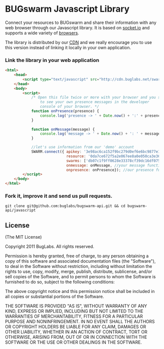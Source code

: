 # BUGswarm Javascript Library

Connect your resources to BUGswarm and share their information with any web browser through our 
Javascript library. It is based on [socket.io](http://socket.io) and supports a wide
variety of [browsers](http://socket.io/#browser-support).

The library is distributed by our [CDN](http://en.wikipedia.org/wiki/Content_delivery_network) and 
we really encourage you to use this version instead of linking it locally in your own application.

### Link the library in your web application

```html
<html>
    <head>
        <script type="text/javascript" src="http://cdn.buglabs.net/swarm/swarm-v0.3.2.min.js"></script>
    </head>
    <body>
        <script>
            /* Open this file twice or more with your browser and you should be able 
                to see your own presence messages in the developer 
                console of your browser. */
            function onPresence(presence) {
                console.log('presence -> ' + Date.now() + ':' + presence);
            }
        
            function onMessage(message) {
                console.log('message -> ' + Date.now() + ': ' + message);
            }

            //let's use information from our 'demo' account
            SWARM.connect({ apikey: '3e98ac6ca152f9bc279d0ef6e6bc9877e1508fd8', //participation key
                            resource: '0da7ce672f5a2e067ee8a0e050ca3e363283ea39', //your resource id that also is a member of your swarm
                            swarms: ['db07c1f9ff0628e33378cf39dc16df0755cdd3f0'], //your swarm
                            onmessage: onMessage, //your message function callback
                            onpresence: onPresence}); //our presence function callback
        </script>
    </body>
</html>
```

### Fork it, improve it and send us pull requests.
```shell
git clone git@github.com:buglabs/bugswarm-api.git && cd bugswarm-api/javascript
```

## License
(The MIT License)

Copyright 2011 BugLabs. All rights reserved.

Permission is hereby granted, free of charge, to any person obtaining a copy
of this software and associated documentation files (the "Software"), to
deal in the Software without restriction, including without limitation the
rights to use, copy, modify, merge, publish, distribute, sublicense, and/or
sell copies of the Software, and to permit persons to whom the Software is
furnished to do so, subject to the following conditions:

The above copyright notice and this permission notice shall be included in
all copies or substantial portions of the Software.

THE SOFTWARE IS PROVIDED "AS IS", WITHOUT WARRANTY OF ANY KIND, EXPRESS OR
IMPLIED, INCLUDING BUT NOT LIMITED TO THE WARRANTIES OF MERCHANTABILITY,
FITNESS FOR A PARTICULAR PURPOSE AND NONINFRINGEMENT. IN NO EVENT SHALL THE
AUTHORS OR COPYRIGHT HOLDERS BE LIABLE FOR ANY CLAIM, DAMAGES OR OTHER
LIABILITY, WHETHER IN AN ACTION OF CONTRACT, TORT OR OTHERWISE, ARISING
FROM, OUT OF OR IN CONNECTION WITH THE SOFTWARE OR THE USE OR OTHER DEALINGS
IN THE SOFTWARE.


